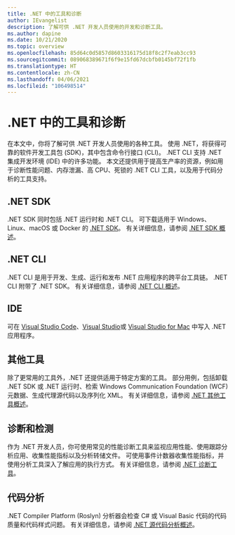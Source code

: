 ```yaml
---
title: .NET 中的工具和诊断
author: IEvangelist
description: 了解可供 .NET 开发人员使用的开发和诊断工具。
ms.author: dapine
ms.date: 10/21/2020
ms.topic: overview
ms.openlocfilehash: 85d64c0d5857d8603316175d18f8c2f7eab3cc93
ms.sourcegitcommit: 089068389671f6f9e15fd67dcbfb0145bf72f1fb
ms.translationtype: HT
ms.contentlocale: zh-CN
ms.lasthandoff: 04/06/2021
ms.locfileid: "106498514"
---
```

# <a name="tools-and-diagnostics-in-net"></a>.NET 中的工具和诊断

在本文中，你将了解可供 .NET 开发人员使用的各种工具。 使用 .NET，将获得可靠的软件开发工具包 (SDK)，其中包含命令行接口 (CLI)。 .NET CLI 支持 .NET 集成开发环境 (IDE) 中的许多功能。 本文还提供用于提高生产率的资源，例如用于诊断性能问题、内存泄漏、高 CPU、死锁的 .NET CLI 工具，以及用于代码分析的工具支持。

## <a name="net-sdk"></a>.NET SDK

.NET SDK 同时包括 .NET 运行时和 .NET CLI。 可下载适用于 Windows、Linux、macOS 或 Docker 的 [.NET SDK](https://dotnet.microsoft.com/download)。 有关详细信息，请参阅 [.NET SDK 概述](../core/sdk.md)。

## <a name="net-cli"></a>.NET CLI

.NET CLI 是用于开发、生成、运行和发布 .NET 应用程序的跨平台工具链。 .NET CLI 附带了 .NET SDK。 有关详细信息，请参阅 [.NET CLI 概述](../core/tools/index.md)。

## <a name="ides"></a>IDE

可在 [Visual Studio Code](https://code.visualstudio.com/docs)、[Visual Studio](/visualstudio/windows)或 [Visual Studio for Mac](/visualstudio/mac) 中写入 .NET 应用程序。

## <a name="additional-tools"></a>其他工具

除了更常用的工具外，.NET 还提供适用于特定方案的工具。 部分用例，包括卸载 .NET SDK 或 .NET 运行时、检索 Windows Communication Foundation (WCF) 元数据、生成代理源代码以及序列化 XML。 有关详细信息，请参阅 [.NET 其他工具概述](../core/additional-tools/index.md)。

## <a name="diagnostics-and-instrumentation"></a>诊断和检测

作为 .NET 开发人员，你可使用常见的性能诊断工具来监视应用性能、使用跟踪分析应用、收集性能指标以及分析转储文件。 可使用事件计数器收集性能指标，并使用分析工具深入了解应用的执行方式。 有关详细信息，请参阅 [.NET 诊断工具](../core/diagnostics/index.md)。

## <a name="code-analysis"></a>代码分析

.NET Compiler Platform (Roslyn) 分析器会检查 C# 或 Visual Basic 代码的代码质量和代码样式问题。 有关详细信息，请参阅 [.NET 源代码分析概述](code-analysis/overview.md)。
